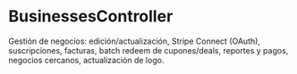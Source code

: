 # BusinessesController

Gestión de negocios: edición/actualización, Stripe Connect (OAuth), suscripciones, facturas, batch redeem de cupones/deals, reportes y pagos, negocios cercanos, actualización de logo.
